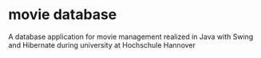 # movie database
A database application for movie management realized in Java with Swing and Hibernate during university at Hochschule Hannover
